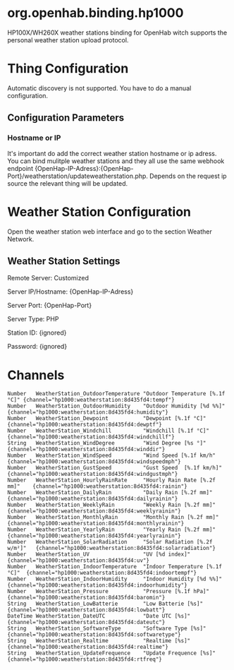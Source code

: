 # org.openhab.binding.hp1000

HP100X/WH260X weather stations binding for OpenHab witch supports the personal weather station upload protocol.

# Thing Configuration

Automatic discovery is not supported. You have to do a manual configuration.

## Configuration Parameters

### Hostname or IP

It's important do add the correct weather station hostname or ip adress. You can bind mulitple weather stations and they all use the same webhook endpoint {OpenHap-IP-Adress}:{OpenHap-Port}/weatherstation/updateweatherstation.php. Depends on the request ip source the relevant thing will be updated.

# Weather Station Configuration

Open the weather station web interface and go to the section Weather Network.

## Weather Station Settings

Remote Server: Customized

Server IP/Hostname: {OpenHap-IP-Adress}

Server Port: {OpenHap-Port}

Server Type: PHP

Station ID: {ignored}

Password: {ignored}
  
# Channels

```
Number   WeatherStation_OutdoorTemperature "Outdoor Temperature [%.1f °C]" {channel="hp1000:weatherstation:8d435fd4:tempf"}
Number   WeatherStation_OutdoorHumidity    "Outdoor Humidity [%d %%]"      {channel="hp1000:weatherstation:8d435fd4:humidity"}
Number   WeatherStation_Dewpoint           "Dewpoint [%.1f °C]"            {channel="hp1000:weatherstation:8d435fd4:dewptf"}
Number   WeatherStation_Windchill          "Windchill [%.1f °C]"           {channel="hp1000:weatherstation:8d435fd4:windchillf"}
String   WeatherStation_WindDegree         "Wind Degree [%s °]"            {channel="hp1000:weatherstation:8d435fd4:winddir"}
Number   WeatherStation_WindSpeed          "Wind Speed [%.1f km/h"         {channel="hp1000:weatherstation:8d435fd4:windspeedmph"}
Number   WeatherStation_GustSpeed          "Gust Speed  [%.1f km/h]"       {channel="hp1000:weatherstation:8d435fd4:windgustmph"}
Number   WeatherStation_HourlyRainRate     "Hourly Rain Rate [%.2f mm]"    {channel="hp1000:weatherstation:8d435fd4:rainin"}
Number   WeatherStation_DailyRain          "Daily Rain [%.2f mm]"          {channel="hp1000:weatherstation:8d435fd4:dailyrainin"}
Number   WeatherStation_WeeklyRain         "Weekly Rain [%.2f mm]"         {channel="hp1000:weatherstation:8d435fd4:weeklyrainin"}
Number   WeatherStation_MonthlyRain        "Monthly Rain [%.2f mm]"        {channel="hp1000:weatherstation:8d435fd4:monthlyrainin"}
Number   WeatherStation_YearlyRain         "Yearly Rain [%.2f mm]"         {channel="hp1000:weatherstation:8d435fd4:yearlyrainin"}
Number   WeatherStation_SolarRadiation     "Solar Radiation [%.2f w/m²]"   {channel="hp1000:weatherstation:8d435fd4:solarradiation"}
Number   WeatherStation_UV                 "UV [%d index]"                 {channel="hp1000:weatherstation:8d435fd4:uv"}
Number   WeatherStation_IndoorTemperature  "Indoor Temperature [%.1f °C]"  {channel="hp1000:weatherstation:8d435fd4:indoortempf"}
Number   WeatherStation_IndoorHumidity     "Indoor Humidity [%d %%]"       {channel="hp1000:weatherstation:8d435fd4:indoorhumidity"}
Number   WeatherStation_Pressure           "Pressure [%.1f hPa]"           {channel="hp1000:weatherstation:8d435fd4:baromin"}
String   WeatherStation_LowBatterie        "Low Batterie [%s]"             {channel="hp1000:weatherstation:8d435fd4:lowbatt"}
DateTime WeatherStation_DateUTC            "Date UTC [%s]"                 {channel="hp1000:weatherstation:8d435fd4:dateutc"}
String   WeatherStation_SoftwareType       "Software Type [%s]"            {channel="hp1000:weatherstation:8d435fd4:softwaretype"}
String   WeatherStation_Realtime           "Realtime [%s]"                 {channel="hp1000:weatherstation:8d435fd4:realtime"}
String   WeatherStation_UpdateFrequence    "Update Frequence [%s]"         {channel="hp1000:weatherstation:8d435fd4:rtfreq"}

```
